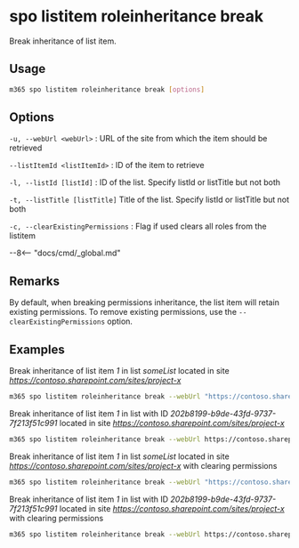 # spo listitem roleinheritance break

Break inheritance of list item.

## Usage

```sh
m365 spo listitem roleinheritance break [options]
```

## Options

`-u, --webUrl <webUrl>`
: URL of the site from which the item should be retrieved

`--listItemId <listItemId>`
: ID of the item to retrieve

`-l, --listId [listId]`
: ID of the list. Specify listId or listTitle but not both

`-t, --listTitle [listTitle]`
Title of the list. Specify listId or listTitle but not both

`-c, --clearExistingPermissions`
: Flag if used clears all roles from the listitem

--8<-- "docs/cmd/_global.md"

## Remarks

By default, when breaking permissions inheritance, the list item will retain existing permissions. To remove existing permissions, use the `--clearExistingPermissions` option.

## Examples

Break inheritance of list item _1_ in list _someList_ located in site _https://contoso.sharepoint.com/sites/project-x_

```sh
m365 spo listitem roleinheritance break --webUrl "https://contoso.sharepoint.com/sites/project-x" --listTitle "_someList_" --id 1
```

Break inheritance of list item _1_ in list with ID _202b8199-b9de-43fd-9737-7f213f51c991_ located in site _https://contoso.sharepoint.com/sites/project-x_

```sh
m365 spo listitem roleinheritance break --webUrl https://contoso.sharepoint.com/sites/project-x --listId 202b8199-b9de-43fd-9737-7f213f51c991 --id 1
```

Break inheritance of list item _1_ in list _someList_ located in site _https://contoso.sharepoint.com/sites/project-x_ with clearing permissions 

```sh
m365 spo listitem roleinheritance break --webUrl "https://contoso.sharepoint.com/sites/project-x" --listTitle "_someList_" --id 1 --clearExistingPermissions
```

Break inheritance of list item _1_ in list with ID _202b8199-b9de-43fd-9737-7f213f51c991_ located in site _https://contoso.sharepoint.com/sites/project-x_ with clearing permissions 

```sh
m365 spo listitem roleinheritance break --webUrl https://contoso.sharepoint.com/sites/project-x --listId 202b8199-b9de-43fd-9737-7f213f51c991 --id 1 --clearExistingPermissions
```